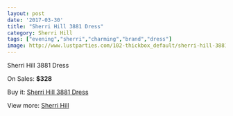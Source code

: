 ```yaml
---
layout: post
date: '2017-03-30'
title: "Sherri Hill 3881 Dress"
category: Sherri Hill
tags: ["evening","sherri","charming","brand","dress"]
image: http://www.lustparties.com/102-thickbox_default/sherri-hill-3881-dress.jpg
---
```

Sherri Hill 3881 Dress

On Sales: **$328**
<a href="https://www.lustparties.com/en/sherri-hill/30-sherri-hill-3881-dress.html"><amp-img layout="responsive" width="600" height="600" src="//www.lustparties.com/102-thickbox_default/sherri-hill-3881-dress.jpg" alt="Sherri Hill 3881 Dress 0" /></a>

Buy it: [Sherri Hill 3881 Dress](https://www.lustparties.com/en/sherri-hill/30-sherri-hill-3881-dress.html "Sherri Hill 3881 Dress")

View more: [Sherri Hill](https://www.lustparties.com/en/2-sherri-hill "Sherri Hill")